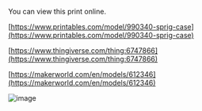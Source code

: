 You can view this print online.

[https://www.printables.com/model/990340-sprig-case](https://www.printables.com/model/990340-sprig-case)

[https://www.thingiverse.com/thing:6747866](https://www.thingiverse.com/thing:6747866)

[https://makerworld.com/en/models/612346](https://makerworld.com/en/models/612346)

![image](https://github.com/user-attachments/assets/8faed390-8857-42ce-9c0d-1533d2b58d23)
